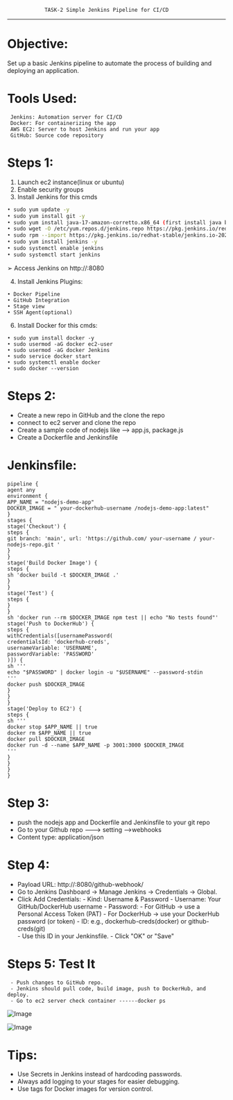                 TASK-2 Simple Jenkins Pipeline for CI/CD
---               
# Objective:  
Set up a basic Jenkins pipeline to automate the process of building and deploying an application. 
 # Tools Used:
 ```
  Jenkins: Automation server for CI/CD 
  Docker: For containerizing the app 
  AWS EC2: Server to host Jenkins and run your app 
  GitHub: Source code repository 
 ```
 # Steps 1: 
1. Launch ec2 instance(linux or ubuntu) 
2. Enable security groups 
3. Install Jenkins for this cmds
```sh 
• sudo yum update -y 
• sudo yum install git -y 
• sudo yum install java-17-amazon-corretto.x86_64 (first install java before jenkins) 
• sudo wget -O /etc/yum.repos.d/jenkins.repo https://pkg.jenkins.io/redhat-stable/jenkins.repo 
• sudo rpm --import https://pkg.jenkins.io/redhat-stable/jenkins.io-2023.key 
• sudo yum install jenkins -y 
• sudo systemctl enable jenkins 
• sudo systemctl start jenkins
``` 
➢ Access Jenkins on http://<EC2-Public-IP>:8080 


4. Install Jenkins Plugins:
``` 
• Docker Pipeline 
• GitHub Integration 
• Stage view 
• SSH Agent(optional) 
```

6. Install Docker for this cmds:
```
• sudo yum install docker -y 
• sudo usermod -aG docker ec2-user 
• sudo usermod -aG docker Jenkins 
• sudo service docker start 
• sudo systemctl enable docker 
• sudo docker --version 
```



# Steps 2: 
-  Create a new repo in GitHub and the clone the repo 
- connect to ec2 server and clone the repo  
- Create a sample code of nodejs like --> app.js, package.js 
- Create a Dockerfile and Jenkinsfile 




# Jenkinsfile: 
```
pipeline { 
agent any 
environment { 
APP_NAME = "nodejs-demo-app" 
DOCKER_IMAGE = " your-dockerhub-username /nodejs-demo-app:latest" 
} 
stages { 
stage('Checkout') { 
steps { 
git branch: 'main', url: 'https://github.com/ your-username / your-nodejs-repo.git ' 
} 
} 
stage('Build Docker Image') { 
steps { 
sh 'docker build -t $DOCKER_IMAGE .' 
} 
} 
stage('Test') { 
steps { 
} 
} 
sh 'docker run --rm $DOCKER_IMAGE npm test || echo "No tests found"' 
stage('Push to DockerHub') { 
steps { 
withCredentials([usernamePassword( 
credentialsId: 'dockerhub-creds',  
usernameVariable: 'USERNAME',  
passwordVariable: 'PASSWORD' 
)]) { 
sh ''' 
echo "$PASSWORD" | docker login -u "$USERNAME" --password-stdin 
''' 
docker push $DOCKER_IMAGE 
} 
} 
} 
stage('Deploy to EC2') { 
steps { 
sh ''' 
docker stop $APP_NAME || true 
docker rm $APP_NAME || true 
docker pull $DOCKER_IMAGE 
docker run -d --name $APP_NAME -p 3001:3000 $DOCKER_IMAGE 
''' 
} 
} 
} 
} 
```

# Step 3:   
- push the nodejs app and Dockerfile and Jenkinsfile to your git repo 
- Go to your Github repo ---> setting -->webhooks 
- Content type: application/json 
 
 # Step 4:
 - Payload URL: http://<ec2-ip>:8080/github-webhook/ 
 - Go to Jenkins Dashboard → Manage Jenkins → Credentials → Global. 
 - Click Add Credentials: 
         - Kind: Username & Password 
         - Username: Your GitHub/DockerHub username 
         - Password: 
               - For GitHub → use a Personal Access Token (PAT) 
               - For DockerHub → use your DockerHub password (or token) 
               - ID: e.g., dockerhub-creds(docker) or github-creds(git)   
               - Use this ID in your Jenkinsfile. 
               - Click "OK" or "Save" 



# Steps 5: Test It 
     - Push changes to GitHub repo. 
     - Jenkins should pull code, build image, push to DockerHub, and deploy.  
     - Go to ec2 server check container ------docker ps

  ![Image](https://github.com/user-attachments/assets/8f6173f8-0b7a-4047-83cd-2f989ea03fa8)

![Image](https://github.com/user-attachments/assets/71dc0201-615a-4726-a80f-1717e0d4bbc4)

# Tips: 
- Use Secrets in Jenkins instead of hardcoding passwords. 
- Always add logging to your stages for easier debugging. 
- Use tags for Docker images for version control.
